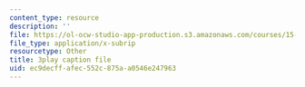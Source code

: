```yaml
---
content_type: resource
description: ''
file: https://ol-ocw-studio-app-production.s3.amazonaws.com/courses/15-071-the-analytics-edge-spring-2017/ec9decffafec552c875aa0546e247963_lm_qReHVm0A.vtt
file_type: application/x-subrip
resourcetype: Other
title: 3play caption file
uid: ec9decff-afec-552c-875a-a0546e247963
---
```

